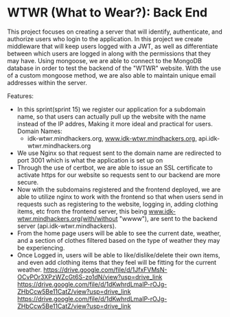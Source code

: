 # WTWR (What to Wear?): Back End

This project focuses on creating a server that will identify, authenticate, and authorize users who login to the application. In this project we create middleware that will keep users logged with a JWT, as well as differentiate between which users are logged in along with the permissions that they may have. Using mongoose, we are able to connect to the MongoDB database in order to test the backend of the "WTWR" website. With the use of a custom mongoose method, we are also able to maintain unique email addresses within the server.

Features:

- In this sprint(sprint 15) we register our application for a subdomain name, so that users can actually pull up the website with the name instead of the IP addres, Making it more ideal and practical for users.
  Domain Names:
  - idk-wtwr.mindhackers.org, www.idk-wtwr.mindhackers.org, api.idk-wtwr.mindhackers.org
- We use Nginx so that request sent to the domain name are redirected to port 3001 which is what the application is set up on
- Through the use of certbot, we are able to issue an SSL certificate to activate https for our website so requests sent to our backend are more secure.
- Now with the subdomains registered and the frontend deployed, we are able to utilize nginx to work with the frontend so that when users send in requests such as registering to the website, logging in, adding clothing items, etc from the frontend server, this being www.idk-wtwr.mindhackers.org(with/without "wwww"), are sent to the backend server (api.idk-wtwr.mindhackers).
- From the home page users will be able to see the current date, weather, and a section of clothes filtered based on the type of weather they may be experiencing.
- Once Logged in, users will be able to like/dislike/delete their own items, and even add clothing items that they feel will be fitting for the current weather.
https://drive.google.com/file/d/1JfxFVMsN-OCvPOr3XPzWZcGt6S-zo1dN/view?usp=drive_link
https://drive.google.com/file/d/1dKwhrdLmaIP-rOJg-ZHbCcw5Be11CatZ/view?usp=drive_link
https://drive.google.com/file/d/1dKwhrdLmaIP-rOJg-ZHbCcw5Be11CatZ/view?usp=drive_link
